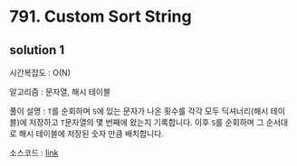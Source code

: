 # 791. Custom Sort String

## solution 1

시간복잡도 : O(N)

알고리즘 : 문자열, 해시 테이블

풀이 설명 : `T`를 순회하며 `S`에 있는 문자가 나온 횟수를 각각 모두 딕셔너리(해시 테이블)에 저장하고 `T`문자열의 몇 번째에 왔는지 기록합니다. 이후 `S`를 순회하며 그 순서대로 해시 테이블에 저장된 숫자 만큼 배치합니다.

소스코드 : [link](./791-yongjoonseo.py)

